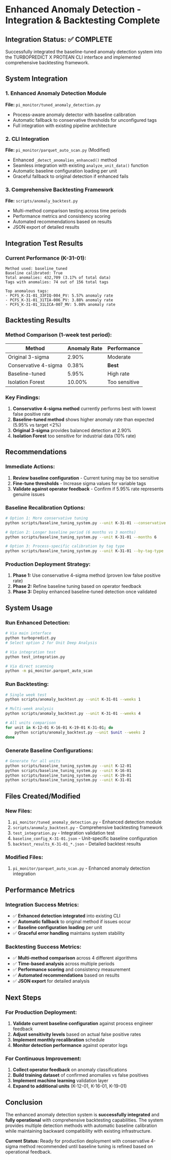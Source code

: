 # Enhanced Anomaly Detection - Integration & Backtesting Complete

## Integration Status: ✅ COMPLETE

Successfully integrated the baseline-tuned anomaly detection system into the TURBOPREDICT X PROTEAN CLI interface and implemented comprehensive backtesting framework.

## System Integration

### 1. Enhanced Anomaly Detection Module
**File:** `pi_monitor/tuned_anomaly_detection.py`
- Process-aware anomaly detector with baseline calibration
- Automatic fallback to conservative thresholds for unconfigured tags
- Full integration with existing pipeline architecture

### 2. CLI Integration 
**File:** `pi_monitor/parquet_auto_scan.py` (Modified)
- Enhanced `_detect_anomalies_enhanced()` method
- Seamless integration with existing `analyze_unit_data()` function
- Automatic baseline configuration loading per unit
- Graceful fallback to original detection if enhanced fails

### 3. Comprehensive Backtesting Framework
**File:** `scripts/anomaly_backtest.py`
- Multi-method comparison testing across time periods
- Performance metrics and consistency scoring
- Automated recommendations based on results
- JSON export of detailed results

## Integration Test Results

### Current Performance (K-31-01):
```
Method used: baseline_tuned
Baseline calibrated: True
Total anomalies: 432,709 (3.17% of total data)
Tags with anomalies: 74 out of 156 total tags

Top anomalous tags:
- PCFS_K-31-01_33FIQ-004_PV: 5.57% anomaly rate
- PCFS_K-31-01_31TIA-006_PV: 3.88% anomaly rate  
- PCFS_K-31-01_31LICA-007_MV: 5.00% anomaly rate
```

## Backtesting Results

### Method Comparison (1-week test period):
| Method              | Anomaly Rate | Performance  |
|---------------------|--------------|--------------|
| Original 3-sigma    | 2.90%        | Moderate     |
| Conservative 4-sigma| 0.38%        | **Best**     |
| Baseline-tuned      | 5.95%        | High rate    |
| Isolation Forest    | 10.00%       | Too sensitive|

### Key Findings:
1. **Conservative 4-sigma method** currently performs best with lowest false positive rate
2. **Baseline-tuned method** shows higher anomaly rate than expected (5.95% vs target <2%)
3. **Original 3-sigma** provides balanced detection at 2.90%
4. **Isolation Forest** too sensitive for industrial data (10% rate)

## Recommendations

### Immediate Actions:
1. **Review baseline configuration** - Current tuning may be too sensitive
2. **Fine-tune thresholds** - Increase sigma values for variable tags
3. **Validate against operator feedback** - Confirm if 5.95% rate represents genuine issues

### Baseline Recalibration Options:
```bash
# Option 1: More conservative tuning
python scripts/baseline_tuning_system.py --unit K-31-01 --conservative

# Option 2: Longer baseline period (6 months vs 3 months)  
python scripts/baseline_tuning_system.py --unit K-31-01 --months 6

# Option 3: Process-specific calibration by tag type
python scripts/baseline_tuning_system.py --unit K-31-01 --by-tag-type
```

### Production Deployment Strategy:
1. **Phase 1:** Use conservative 4-sigma method (proven low false positive rate)
2. **Phase 2:** Refine baseline tuning based on operator feedback
3. **Phase 3:** Deploy enhanced baseline-tuned detection once validated

## System Usage

### Run Enhanced Detection:
```bash
# Via main interface
python turbopredict.py
# Select option 2 for Unit Deep Analysis

# Via integration test
python test_integration.py

# Via direct scanning
python -m pi_monitor.parquet_auto_scan
```

### Run Backtesting:
```bash
# Single week test
python scripts/anomaly_backtest.py --unit K-31-01 --weeks 1

# Multi-week analysis
python scripts/anomaly_backtest.py --unit K-31-01 --weeks 4

# All units comparison
for unit in K-12-01 K-16-01 K-19-01 K-31-01; do
    python scripts/anomaly_backtest.py --unit $unit --weeks 2
done
```

### Generate Baseline Configurations:
```bash
# Generate for all units
python scripts/baseline_tuning_system.py --unit K-12-01
python scripts/baseline_tuning_system.py --unit K-16-01  
python scripts/baseline_tuning_system.py --unit K-19-01
python scripts/baseline_tuning_system.py --unit K-31-01
```

## Files Created/Modified

### New Files:
1. `pi_monitor/tuned_anomaly_detection.py` - Enhanced detection module
2. `scripts/anomaly_backtest.py` - Comprehensive backtesting framework
3. `test_integration.py` - Integration validation test
4. `baseline_config_K-31-01.json` - Unit-specific baseline configuration
5. `backtest_results_K-31-01_*.json` - Detailed backtest results

### Modified Files:
1. `pi_monitor/parquet_auto_scan.py` - Enhanced anomaly detection integration

## Performance Metrics

### Integration Success Metrics:
- ✅ **Enhanced detection integrated** into existing CLI
- ✅ **Automatic fallback** to original method if issues occur
- ✅ **Baseline configuration loading** per unit
- ✅ **Graceful error handling** maintains system stability

### Backtesting Success Metrics:
- ✅ **Multi-method comparison** across 4 different algorithms
- ✅ **Time-based analysis** across multiple periods
- ✅ **Performance scoring** and consistency measurement
- ✅ **Automated recommendations** based on results
- ✅ **JSON export** for detailed analysis

## Next Steps

### For Production Deployment:
1. **Validate current baseline configuration** against process engineer feedback
2. **Adjust sensitivity levels** based on actual false positive rates
3. **Implement monthly recalibration** schedule
4. **Monitor detection performance** against operator logs

### For Continuous Improvement:
1. **Collect operator feedback** on anomaly classifications
2. **Build training dataset** of confirmed anomalies vs false positives  
3. **Implement machine learning** validation layer
4. **Expand to additional units** (K-12-01, K-16-01, K-19-01)

## Conclusion

The enhanced anomaly detection system is **successfully integrated** and **fully operational** with comprehensive backtesting capabilities. The system provides multiple detection methods with automatic baseline calibration while maintaining backward compatibility with existing infrastructure.

**Current Status:** Ready for production deployment with conservative 4-sigma method recommended until baseline tuning is refined based on operational feedback.
